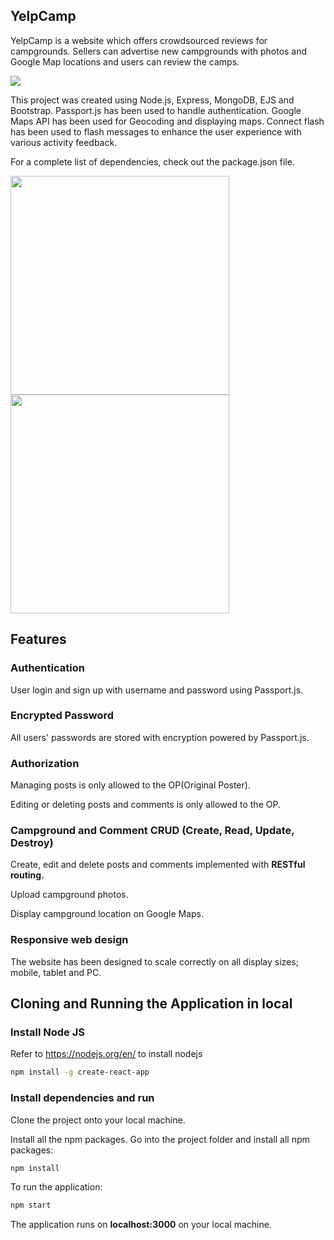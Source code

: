 ## YelpCamp

YelpCamp is a website which offers crowdsourced reviews for campgrounds. Sellers can advertise new campgrounds with photos and Google Map locations and users can review the camps.

![](https://github.com/zohaibxrehman/YelpCamp/blob/master/readmegif.gif?raw=true)

This project was created using Node.js, Express, MongoDB, EJS and Bootstrap.
Passport.js has been used to handle authentication.
Google Maps API has been used for Geocoding and displaying maps.
Connect flash has been used to flash messages to enhance the user experience with various activity feedback.

For a complete list of dependencies, check out the package.json file.


<img src='https://i.imgur.com/cqDUFN0.png' height=350 />  
<img src='https://i.imgur.com/3ipsldo.png' height=350 />

## Features

### Authentication

User login and sign up with username and password using Passport.js.

### Encrypted Password

All users' passwords are stored with encryption powered by Passport.js.

### Authorization

Managing posts is only allowed to the OP(Original Poster).

Editing or deleting posts and comments is only allowed to the OP.

### Campground and Comment CRUD (Create, Read, Update, Destroy)

Create, edit and delete posts and comments implemented with **RESTful routing.**

Upload campground photos.

Display campground location on Google Maps.

### Responsive web design

The website has been designed to scale correctly on all display sizes; mobile, tablet and PC.

## Cloning and Running the Application in local

### Install Node JS
Refer to https://nodejs.org/en/ to install nodejs

```bash
npm install -g create-react-app
```

### Install dependencies and run

Clone the project onto your local machine.

Install all the npm packages. Go into the project folder and install all npm packages:

```bash
npm install
```

To run the application:

```bash
npm start
```

The application runs on **localhost:3000** on your local machine.
